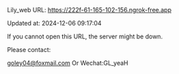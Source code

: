 Lily_web URL: https://222f-61-165-102-156.ngrok-free.app

Updated at: 2024-12-06 09:17:04

If you cannot open this URL, the server might be down.

Please contact: 

goley04@foxmail.com Or Wechat:GL_yeaH